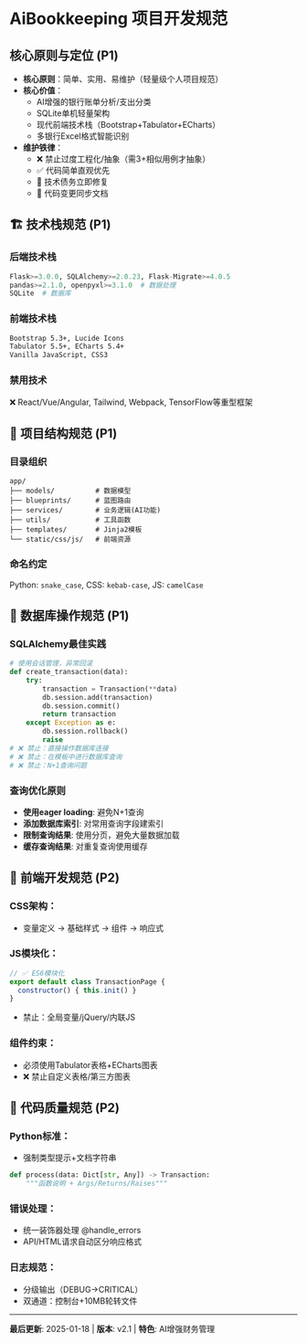 # AiBookkeeping 项目开发规范

## 核心原则与定位 (P1)
- **核心原则**：简单、实用、易维护（轻量级个人项目规范）
- **核心价值**：
  - AI增强的银行账单分析/支出分类
  - SQLite单机轻量架构
  - 现代前端技术栈（Bootstrap+Tabulator+ECharts）
  - 多银行Excel格式智能识别
- **维护铁律**：
  - ❌ 禁止过度工程化/抽象（需3+相似用例才抽象）
  - ✅ 代码简单直观优先
  - 🔧 技术债务立即修复
  - 📄 代码变更同步文档

## 🏗️ 技术栈规范 (P1)

### 后端技术栈
```python
Flask>=3.0.0, SQLAlchemy>=2.0.23, Flask-Migrate>=4.0.5
pandas>=2.1.0, openpyxl>=3.1.0  # 数据处理
SQLite  # 数据库
```

### 前端技术栈
```html
Bootstrap 5.3+, Lucide Icons
Tabulator 5.5+, ECharts 5.4+
Vanilla JavaScript, CSS3
```

### 禁用技术
❌ React/Vue/Angular, Tailwind, Webpack, TensorFlow等重型框架

## 📁 项目结构规范 (P1)

### 目录组织
```
app/
├── models/          # 数据模型
├── blueprints/      # 蓝图路由
├── services/        # 业务逻辑(AI功能)
├── utils/           # 工具函数
├── templates/       # Jinja2模板
└── static/css/js/   # 前端资源
```

### 命名约定
Python: `snake_case`, CSS: `kebab-case`, JS: `camelCase`

## 💾 数据库操作规范 (P1)

### SQLAlchemy最佳实践
```python
# 使用会话管理，异常回滚
def create_transaction(data):
    try:
        transaction = Transaction(**data)
        db.session.add(transaction)
        db.session.commit()
        return transaction
    except Exception as e:
        db.session.rollback()
        raise
# ❌ 禁止：直接操作数据库连接
# ❌ 禁止：在模板中进行数据库查询
# ❌ 禁止：N+1查询问题
```

### 查询优化原则
- **使用eager loading**: 避免N+1查询
- **添加数据库索引**: 对常用查询字段建索引
- **限制查询结果**: 使用分页，避免大量数据加载
- **缓存查询结果**: 对重复查询使用缓存

## 🎨 前端开发规范 (P2)

### CSS架构：
- 变量定义 → 基础样式 → 组件 → 响应式

### JS模块化：
```javascript
// ✅ ES6模块化
export default class TransactionPage {
  constructor() { this.init() }
}
```
- 禁止：全局变量/jQuery/内联JS

### 组件约束：
- 必须使用Tabulator表格+ECharts图表
- ❌ 禁止自定义表格/第三方图表

## 🔧 代码质量规范 (P2)

### Python标准：
- 强制类型提示+文档字符串
```python
def process(data: Dict[str, Any]) -> Transaction:
    """函数说明 + Args/Returns/Raises"""
```
### 错误处理：
- 统一装饰器处理 @handle_errors
- API/HTML请求自动区分响应格式

### 日志规范：
- 分级输出（DEBUG→CRITICAL）
- 双通道：控制台+10MB轮转文件

---

**最后更新**: 2025-01-18 | **版本**: v2.1 | **特色**: AI增强财务管理